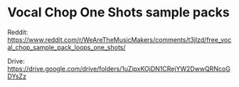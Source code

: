 # Vocal Chop One Shots sample packs

Reddit: https://www.reddit.com/r/WeAreTheMusicMakers/comments/t3jlzd/free_vocal_chop_sample_pack_loops_one_shots/

Drive: https://drive.google.com/drive/folders/1uZipxKOjDN1CRejYW2DwwQRNcoGDYsZz

